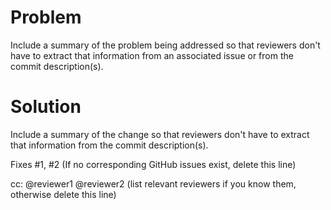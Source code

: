 <!--
For new APIs, follow http://aka.ms/apireview. This requires filing an issue
that outlines the new API first. Before we accept PRs, it must be reviewed by
us and marked as `api-approved`.

Do not create tracking PRs with pending work. Submit the PR when you want to
review the changes with us and believe the changes are ready to be merged.
If you want to share work-in-progress PRs, create them in your own fork.
-->

# Problem

Include a summary of the problem being addressed so that reviewers 
don't have to extract that information from an associated issue or 
from the commit description(s).

# Solution

Include a summary of the change so that reviewers don't have
to extract that information from the commit description(s).

Fixes #1, #2 (If no corresponding GitHub issues exist, delete this line)

cc: @reviewer1 @reviewer2 (list relevant reviewers if you know them, otherwise delete this line)
